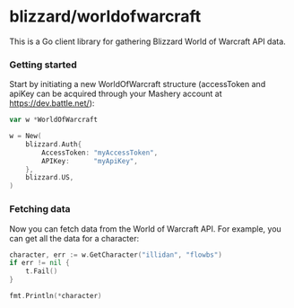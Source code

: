 # blizzard/worldofwarcraft

This is a Go client library for gathering Blizzard World of Warcraft API data.

### Getting started

Start by initiating a new WorldOfWarcraft structure (accessToken and apiKey can be acquired through your Mashery account at https://dev.battle.net/):

```go
var w *WorldOfWarcraft

w = New(
	blizzard.Auth{
		AccessToken: "myAccessToken",
		APIKey:      "myApiKey",
	},
	blizzard.US,
)
```

### Fetching data

Now you can fetch data from the World of Warcraft API. For example, you can get all the data for a character:

```go
character, err := w.GetCharacter("illidan", "flowbs")
if err != nil {
	t.Fail()
}

fmt.Println(*character)
```
